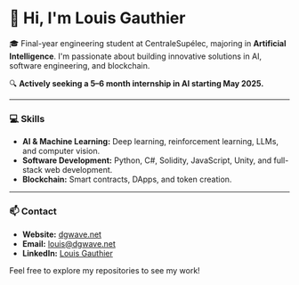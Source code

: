 # 👋 Hi, I'm Louis Gauthier

🎓 Final-year engineering student at CentraleSupélec, majoring in **Artificial Intelligence**. I'm passionate about building innovative solutions in AI, software engineering, and blockchain.

🔍 **Actively seeking a 5–6 month internship in AI starting May 2025.**

---

### 💻 Skills
- **AI & Machine Learning:** Deep learning, reinforcement learning, LLMs, and computer vision.
- **Software Development:** Python, C#, Solidity, JavaScript, Unity, and full-stack web development.
- **Blockchain:** Smart contracts, DApps, and token creation.

---

### 📫 Contact
- **Website:** [dgwave.net](https://dgwave.net)  
- **Email:** [louis@dgwave.net](mailto:louis@dgwave.net)  
- **LinkedIn:** [Louis Gauthier](https://linkedin.com/in/your-profile)

Feel free to explore my repositories to see my work!
